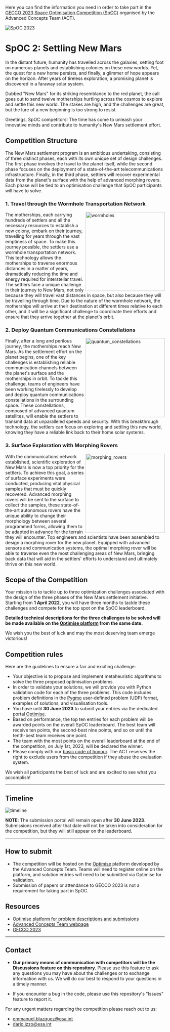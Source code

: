 Here you can find the information you need in order to take part in the [GECCO 2023 Space Optimisation Competition (SpOC)](/news/2023-02-20-SpoC_2023_announcement) organised by the Advanced Concepts Team (ACT).

<Image src="./images/spoc2_teaser_1440p.png" align="center" alt="SpOC 2023"/>


# SpOC 2: Settling New Mars
In the distant future, humanity has travelled across the galaxies, setting foot on numerous planets and establishing colonies on these new worlds. Yet, the quest for a new home persists, and finally, a glimmer of hope appears on the horizon. After years of tireless exploration, a promising planet is discovered in a faraway solar system.

Dubbed "New Mars" for its striking resemblance to the red planet, the call goes out to send twelve motherships hurtling across the cosmos to explore and settle this new world. The stakes are high, and the challenges are great, but the lure of a new beginning is too strong to resist.

Greetings, SpOC competitors! The time has come to unleash your innovative minds and contribute to humanity's New Mars settlement effort.


## Competition Structure

The New Mars settlement program is an ambitious undertaking, consisting of three distinct phases, each with its own unique set of design challenges. The first phase involves the travel to the planet itself, while the second phase focuses on the deployment of a state-of-the-art telecommunications infrastructure. Finally, in the third phase, settlers will recover experimental data from the planet's surface with the help of advanced morphing rovers. Each phase will be tied to an optimisation challenge that SpOC participants will have to solve.

### 1. Travel through the Wormhole Transportation Network

<Image src="./images/wormholes.png" align="right"  alt="wormholes" width="250" height="250"/>

The motherships, each carrying hundreds of settlers and all the necessary resources to establish a new colony, embark on their journey, travelling for years through the vast emptiness of space. To make this journey possible, the settlers use a wormhole transportation network. This technology allows the motherships to traverse enormous distances in a matter of years, dramatically reducing the time and energy required for interstellar travel. The settlers face a unique challenge in their journey to New Mars, not only because they will travel vast distances in space, but also because they will be travelling through time. Due to the nature of the wormhole network, the motherships will arrive at their destination at different times relative to each other, and it will be a significant challenge to coordinate their efforts and ensure that they arrive together at the planet's orbit.

### 2. Deploy Quantum Communications Constellations

<Image src="./images/quantum_constellations.png" align="right"  alt="quantum_constellations" width="250" height="250"/>

Finally, after a long and perilous journey, the motherships reach New Mars. As the settlement effort on the planet begins, one of the key challenges is establishing reliable communication channels between the planet's surface and the motherships in orbit. To tackle this challenge, teams of engineers have been working tirelessly to develop and deploy quantum communications constellations in the surrounding space. These constellations, composed of advanced quantum satellites, will enable the settlers to transmit data at unparalleled speeds and security. With this breakthrough technology, the settlers can focus on exploring and settling this new world, knowing they have a reliable link back to their home solar systems.

### 3. Surface Exploration with Morphing Rovers

<Image src="./images/morphing_rovers.png" align="right"  alt="morphing_rovers" width="250" height="250"/>

With the communications network established, scientific exploration of New Mars is now a top priority for the settlers. To achieve this goal, a series of surface experiments were conducted, producing vital physical samples that must be quickly recovered. Advanced morphing rovers will be sent to the surface to collect the samples, these state-of-the-art autonomous rovers have the unique ability to change their morphology between several programmed forms, allowing them to be adapted in advance for the terrain they will encounter. Top engineers and scientists have been assembled to design a morphing rover for the new planet. Equipped with advanced sensors and communication systems, the optimal morphing rover will be able to traverse even the most challenging areas of New Mars, bringing back data that will aid in the settlers' efforts to understand and ultimately thrive on this new world.

## Scope of the Competition

 Your mission is to tackle up to three optimization challenges associated with the design of the three phases of the New Mars settlement initiative. Starting from **1 April 2022**, you will have three months to tackle these challenges and compete for the top spot on the SpOC leaderboard. 
 
 **Detailed technical descriptions for the three challenges to be solved will be made available on the [Optimise platform](https://optimise.esa.int/) from the same date.** 
 
 We wish you the best of luck and may the most deserving team emerge victorious!

## Competition rules

Here are the guidelines to ensure a fair and exciting challenge:

- Your objective is to propose and implement metaheuristic algorithms to solve the three proposed optimisation problems.
- In order to validate your solutions, we will provide you with Python validation code for each of the three problems. This code includes problem definitions in the [Pygmo](https://esa.github.io/pygmo2/#) user-defined problem (UDP) format, examples of solutions, and visualisation tools.
- You have until **30 June 2023** to submit your entries via the dedicated portal [Optimise](https://optimise.esa.int/).
- Based on performance, the top ten entries for each problem will be awarded points on the overall SpOC leaderboard. The best team will receive ten points, the second-best nine points, and so on until the tenth-best team receives one point.
- The team with the most points on the overall leaderboard at the end of the competition, on July 1st, 2023, will be declared the winner.
- Please comply with our [basic code of honour](https://optimise.esa.int/terms). The ACT reserves the right to exclude users from the competition if they abuse the evaluation system.

We wish all participants the best of luck and are excited to see what you accomplish!


---

## Timeline

<Image src="./images/timeline-2023.png" alt="timeline" />

**NOTE**: The submission portal will remain open after **30 June 2023**. Submissions received after that date will not be taken into consideration for the competition, but they will still appear on the leaderboard.

---

## How to submit

- The competition will be hosted on the [Optimise](https://optimise.esa.int/) platform developed by the Advanced Concepts Team. Teams will need to register online on the platform, and solution entries will need to be submitted via Optimise for validation.
- Submission of papers or attendance to GECCO 2023 is not a requirement for taking part in SpOC.


## Resources

- [Optimise platform for problem descriptions and submissions](https://optimise.esa.int/)
- [Advanced Concepts Team webpage](https://www.esa.int/gsp/ACT/)
- [GECCO 2023](https://gecco-2023.sigevo.org/HomePage)

---

## Contact

- **Our primary means of communication with competitors will be the Discussions feature on this repository.** Please use this feature to ask any questions you may have about the challenges or to exchange information with us. We will do our best to respond to your questions in a timely manner.

- If you encounter a bug in the code, please use this repository's "Issues" feature to report it.

For any urgent matters regarding the competition please reach out to us:
- <emmanuel.blazquez@esa.int>
- <dario.izzo@esa.int>
